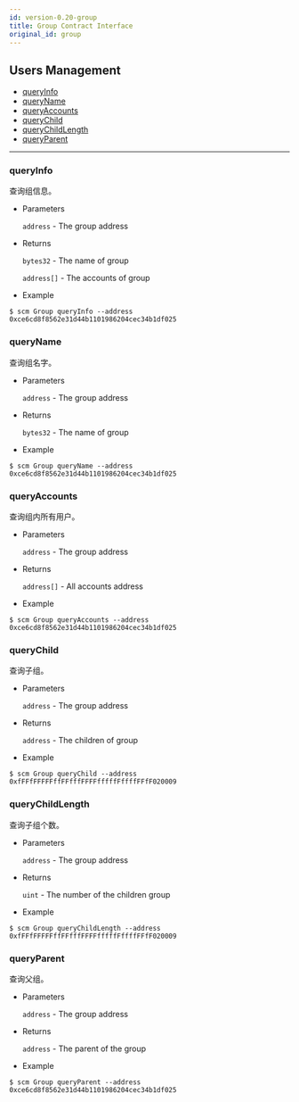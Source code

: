 ```yaml
---
id: version-0.20-group
title: Group Contract Interface
original_id: group
---
```


<h2 class="hover-list">Users Management</h2>

- [queryInfo](#queryInfo)
- [queryName](#queryName)
- [queryAccounts](#queryAccounts)
- [queryChild](#queryChild)
- [queryChildLength](#queryChildLength)
- [queryParent](#queryParent)

* * *

### queryInfo

查询组信息。

- Parameters
    
    `address` - The group address

- Returns
    
    `bytes32` - The name of group
    
    `address[]` - The accounts of group

- Example

```shell
$ scm Group queryInfo --address 0xce6cd8f8562e31d44b1101986204cec34b1df025
```

### queryName

查询组名字。

- Parameters
    
    `address` - The group address

- Returns
    
    `bytes32` - The name of group

- Example

```shell
$ scm Group queryName --address 0xce6cd8f8562e31d44b1101986204cec34b1df025
```

### queryAccounts

查询组内所有用户。

- Parameters
    
    `address` - The group address

- Returns
    
    `address[]` - All accounts address

- Example

```shell
$ scm Group queryAccounts --address 0xce6cd8f8562e31d44b1101986204cec34b1df025
```

### queryChild

查询子组。

- Parameters
    
    `address` - The group address

- Returns
    
    `address` - The children of group

- Example

```shell
$ scm Group queryChild --address 0xfFFfFFFFFffFFfffFFFFfffffFffffFFfF020009
```

### queryChildLength

查询子组个数。

- Parameters
    
    `address` - The group address

- Returns
    
    `uint` - The number of the children group

- Example

```shell
$ scm Group queryChildLength --address 0xfFFfFFFFFffFFfffFFFFfffffFffffFFfF020009
```

### queryParent

查询父组。

- Parameters
    
    `address` - The group address

- Returns
    
    `address` - The parent of the group

- Example

```shell
$ scm Group queryParent --address 0xce6cd8f8562e31d44b1101986204cec34b1df025
```